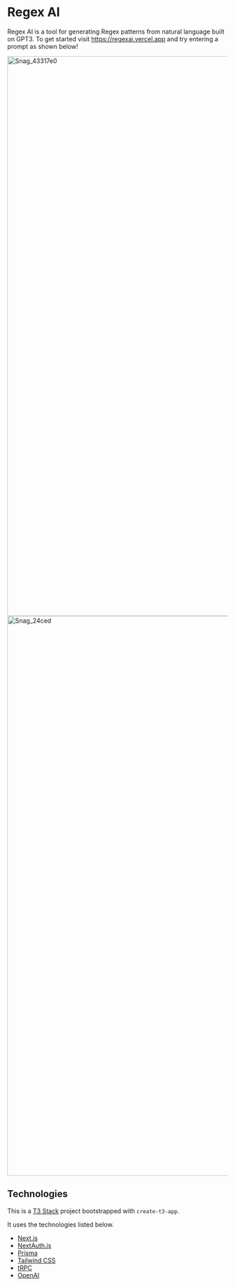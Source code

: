 # Regex AI

Regex AI is a tool for generating Regex patterns from natural language built on GPT3. To get started visit https://regexai.vercel.app and try entering a prompt as shown below!

<img width="1280" alt="Snag_43317e0" src="https://user-images.githubusercontent.com/61338150/216146810-128e3ff2-768f-4597-a7df-2f399ae7ab91.png">

<img width="1280" alt="Snag_24ced" src="https://user-images.githubusercontent.com/61338150/216497691-4cc6742b-36c5-478d-afcc-f8ab6c45ca04.png">

## Technologies

This is a [T3 Stack](https://create.t3.gg/) project bootstrapped with `create-t3-app`.

It uses the technologies listed below.

- [Next.js](https://nextjs.org)
- [NextAuth.js](https://next-auth.js.org)
- [Prisma](https://prisma.io)
- [Tailwind CSS](https://tailwindcss.com)
- [tRPC](https://trpc.io)
- [OpenAI](https://openai.com/api/)

